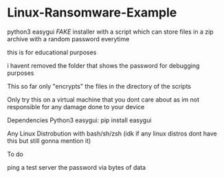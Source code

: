 # Linux-Ransomware-Example
python3 easygui *FAKE* installer with a script which can store files in a zip archive with a random password everytime

this is for educational purposes

i havent removed the folder that shows the password for debugging purposes


This so far only "encrypts" the files in the directory of the scripts

Only try this on a virtual machine that you dont care about as im not responsible for any damage done to your device


Dependencies 
Python3
easygui: pip install easygui

Any Linux Distrobution with bash/sh/zsh (idk if any linux distros dont have this but still gonna mention it)




To do


ping a test server the password via bytes of data
